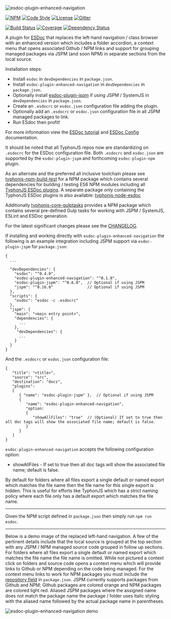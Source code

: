 ![esdoc-plugin-enhanced-navigation](https://i.imgur.com/ocKmW6A.png)

[![NPM](https://img.shields.io/npm/v/esdoc-plugin-enhanced-navigation.svg?label=npm)](https://www.npmjs.com/package/esdoc-plugin-enhanced-navigation)
[![Code Style](https://img.shields.io/badge/code%20style-allman-yellowgreen.svg?style=flat)](https://en.wikipedia.org/wiki/Indent_style#Allman_style)
[![License](https://img.shields.io/badge/license-MPLv2-yellowgreen.svg?style=flat)](https://github.com/typhonjs-node-esdoc/esdoc-plugin-enhanced-navigation/blob/master/LICENSE)
[![Gitter](https://img.shields.io/gitter/room/typhonjs/TyphonJS.svg)](https://gitter.im/typhonjs/TyphonJS)

[![Build Status](https://travis-ci.org/typhonjs-node-esdoc/esdoc-plugin-enhanced-navigation.svg?branch=master)](https://travis-ci.org/typhonjs-node-esdoc/esdoc-plugin-enhanced-navigation)
[![Coverage](https://img.shields.io/codecov/c/github/typhonjs-node-esdoc/esdoc-plugin-enhanced-navigation.svg)](https://codecov.io/github/typhonjs-node-esdoc/esdoc-plugin-enhanced-navigation)
[![Dependency Status](https://www.versioneye.com/user/projects/5727e02aa0ca350034be631d/badge.svg?style=flat)](https://www.versioneye.com/user/projects/5727e02aa0ca350034be631d)

A plugin for [ESDoc](https://esdoc.org) that replaces the left-hand navigation / class browser with an enhanced version which includes a folder accordion, a context menu that opens associated Github / NPM links and support for grouping managed packages via JSPM (and soon NPM) in separate sections from the local source.

Installation steps:
- Install `esdoc` in `devDependencies` in `package.json`.
- Install `esdoc-plugin-enhanced-navigation` in `devDependencies` in `package.json`.
- Optionally install [esdoc-plugin-jspm](https://www.npmjs.com/package/esdoc-plugin-jspm) if using JSPM / SystemJS in `devDependencies` in `package.json`.
- Create an `.esdocrc` or `esdoc.json` configuration file adding the plugin.
- Optionally add an `.esdocrc` or `esdoc.json` configuration file in all JSPM managed packages to link.
- Run ESdoc then profit!

For more information view the [ESDoc tutorial](https://esdoc.org/tutorial.html) and [ESDoc Config](https://esdoc.org/config.html) documentation.

It should be noted that all TyphonJS repos now are standardizing on `.esdocrc` for the ESDoc configuration file. Both `.esdocrc` and `esdoc.json` are supported by the `esdoc-plugin-jspm` and forthcoming `esdoc-plugin-npm` plugin. 

As an alternate and the preferred all inclusive toolchain please see [typhonjs-npm-build-test](https://www.npmjs.com/package/typhonjs-npm-build-test) for a NPM package which contains several dependencies for building / testing ES6 NPM modules including all [TyphonJS ESDoc plugins](https://github.com/typhonjs-node-esdoc). A separate package only containing the TyphonJS ESDoc plugins is also available: [typhonjs-node-esdoc](https://www.npmjs.com/package/typhonjs-node-esdoc)

Additionally [typhonjs-core-gulptasks](https://www.npmjs.com/package/typhonjs-core-gulptasks) provides a NPM package which contains several pre-defined Gulp tasks for working with JSPM / SystemJS, ESLint and ESDoc generation. 

For the latest significant changes please see the [CHANGELOG](https://github.com/typhonjs-node-esdoc/esdoc-plugin-enhanced-navigation/blob/master/CHANGELOG.md).

If installing and working directly with `esdoc-plugin-enhanced-navigation` the following is an example integration including JSPM support via `esdoc-plugin-jspm` for `package.json`:
```
{
  ...

  "devDependencies": {
    "esdoc": "^0.4.0",
    "esdoc-plugin-enhanced-navigation": "^0.1.0",  
    "esdoc-plugin-jspm": "^0.6.0",  // Optional if using JSPM
    "jspm": "^0.16.0"               // Optional if using JSPM
  },
  "scripts": {
    "esdoc": "esdoc -c .esdocrc"
  },
  "jspm": {
    "main": "<main entry point>",
    "dependencies": {
      ...
    },
     "devDependencies": {
      ...
    }
  }
}
```

And the `.esdocrc` or `esdoc.json` configuration file:

```
{
   "title": "<title>",
   "source": "src",
   "destination": "docs",
   "plugins": 
   [ 
      { "name": "esdoc-plugin-jspm" },  // Optional if using JSPM
      { 
         "name": "esdoc-plugin-enhanced-navigation",
         "option:
         {
            "showAllFiles": "true"  // (Optional) If set to true then all doc tags will show the associated file name; default is false.
         }
      }
   ]
}
```

`esdoc-plugin-enhanced-navigation` accepts the following configuration option:
- showAllFiles - If set to true then all doc tags will show the associated file name; default is false. 

By default for folders where all files export a single default or named export which matches the file name then the file name for this single export is hidden. This is useful for efforts like TyphonJS which has a strict naming policy where each file only has a default export which matches the file name. 

------

Given the NPM script defined in `package.json` then simply run `npm run esdoc`.

------

Below is a demo image of the replaced left-hand navigation. A few of the pertinent details include that the local source is grouped at the top section with any JSPM / NPM managed source code grouped in follow up sections. For folders where all files export a single default or named export which matches the file name the file name is omitted. While not pictured a context click on folders and source code opens a context menu which will provide links to Github or NPM depending on the code being managed. For the context menu links to work for NPM packages you must include the [repository field](https://docs.npmjs.com/files/package.json#repository) in `package.json`. JSPM currently supports packages from Github and NPM; Github packages are colored orange and NPM packages are colored light red. Aliased JSPM packages where the assigned name does not match the package name the package / folder uses italic styling with the aliased name followed by the actual package name in parentheses. 

![esdoc-plugin-enhanced-navigation demo](https://i.imgur.com/JBgVSKZ.png)
